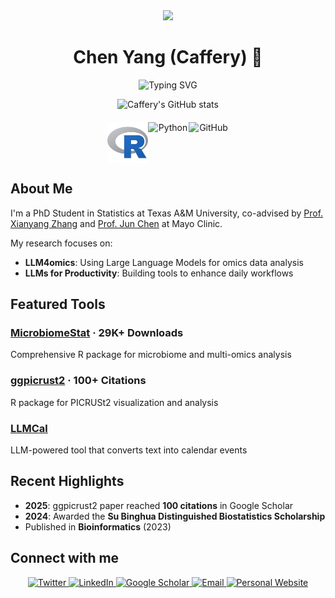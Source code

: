 <div align="center">

  <!-- Coding Animation -->  
  <picture>
    <source media="(prefers-color-scheme: dark)" srcset="https://cdn.jsdelivr.net/gh/sun0225SUN/sun0225SUN/assets/images/coding.gif" />
    <source media="(prefers-color-scheme: light)" srcset="https://cdn.jsdelivr.net/gh/sun0225SUN/sun0225SUN/assets/images/developer.svg" height="225px" />
    <img src="https://cdn.jsdelivr.net/gh/sun0225SUN/sun0225SUN/assets/images/coding.gif" />
  </picture>

  <!-- Welcome Title -->
  <h1>Chen Yang (Caffery) 🧬</h1>

  <!-- Typing Animation -->
  ![Typing SVG](https://readme-typing-svg.demolab.com/?lines=Statistics+PhD+Student;LLM4omics+Researcher;R+Package+Developer&center=true&width=500&height=50)

  <!-- GitHub Stats Cards with Better Styling -->
  <img src="https://github-readme-stats.vercel.app/api?username=cafferychen777&show_icons=true&theme=radical" alt="Caffery's GitHub stats" />
  
  <!-- Skills Icons -->
  <div style="display: flex; align-items: flex-start; justify-content: center; margin: 20px 0;">
    <img src="https://raw.githubusercontent.com/devicons/devicon/master/icons/r/r-original.svg" alt="R" width="65" height="65" />
    <img src="https://techstack-generator.vercel.app/python-icon.svg" alt="Python" width="65" height="65" />
    <img src="https://techstack-generator.vercel.app/github-icon.svg" alt="GitHub" width="65" height="65" />
  </div>

</div>

## About Me

I'm a PhD Student in Statistics at Texas A&M University, co-advised by [Prof. Xianyang Zhang](https://zhangxiany-tamu.github.io/) and [Prof. Jun Chen](https://www.mayo.edu/research/faculty/chen-jun-ph-d/bio-20126134) at Mayo Clinic.

My research focuses on:
- **LLM4omics**: Using Large Language Models for omics data analysis
- **LLMs for Productivity**: Building tools to enhance daily workflows

## Featured Tools

### [MicrobiomeStat](https://github.com/cafferychen777/MicrobiomeStat) · **29K+ Downloads**
Comprehensive R package for microbiome and multi-omics analysis

### [ggpicrust2](https://github.com/cafferychen777/ggpicrust2) · **100+ Citations**
R package for PICRUSt2 visualization and analysis

### [LLMCal](https://github.com/cafferychen777/LLMCal)
LLM-powered tool that converts text into calendar events

## Recent Highlights

- **2025**: ggpicrust2 paper reached **100 citations** in Google Scholar
- **2024**: Awarded the **Su Binghua Distinguished Biostatistics Scholarship**
- Published in **Bioinformatics** (2023)

## Connect with me

<div align="center">
  <a href="https://twitter.com/CafferyYang">
    <img src="https://img.shields.io/badge/Twitter-1DA1F2?style=for-the-badge&logo=twitter&logoColor=white" alt="Twitter" />
  </a>
  <a href="https://www.linkedin.com/in/cafferyyang">
    <img src="https://img.shields.io/badge/LinkedIn-0077B5?style=for-the-badge&logo=linkedin&logoColor=white" alt="LinkedIn" />
  </a>
  <a href="https://scholar.google.com/citations?user=I6BPn-IAAAAJ&hl=en">
    <img src="https://img.shields.io/badge/Google_Scholar-4285F4?style=for-the-badge&logo=google-scholar&logoColor=white" alt="Google Scholar" />
  </a>
  <a href="mailto:cafferychen777@tamu.edu">
    <img src="https://img.shields.io/badge/Email-D14836?style=for-the-badge&logo=gmail&logoColor=white" alt="Email" />
  </a>
  <a href="https://cafferyang.com">
    <img src="https://img.shields.io/badge/Website-cafferyang.com-blue?style=for-the-badge" alt="Personal Website" />
  </a>
</div>
